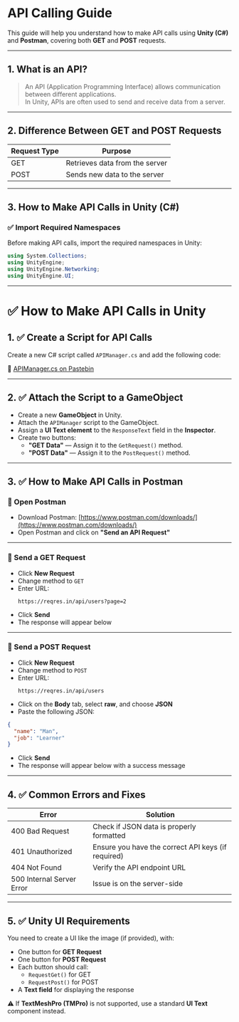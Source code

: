 # API Calling Guide

This guide will help you understand how to make API calls using **Unity (C#)** and **Postman**, covering both **GET** and **POST** requests.

---

## 1. What is an API?

> An API (Application Programming Interface) allows communication between different applications.  
> In Unity, APIs are often used to send and receive data from a server.

---

## 2. Difference Between GET and POST Requests

| Request Type | Purpose                        |
|--------------|--------------------------------|
| GET          | Retrieves data from the server |
| POST         | Sends new data to the server   |

---

## 3. How to Make API Calls in Unity (C#)

### ✅ Import Required Namespaces

Before making API calls, import the required namespaces in Unity:

```csharp
using System.Collections;
using UnityEngine;
using UnityEngine.Networking;
using UnityEngine.UI;
```

---

# ✅ How to Make API Calls in Unity

## 1. ✅ Create a Script for API Calls

Create a new C# script called `APIManager.cs` and add the following code:

🔗 [APIManager.cs on Pastebin](https://pastebin.com/raw/zTvTeNkV)

---

## 2. ✅ Attach the Script to a GameObject

- Create a new **GameObject** in Unity.
- Attach the `APIManager` script to the GameObject.
- Assign a **UI Text element** to the `ResponseText` field in the **Inspector**.
- Create two buttons:
  - **"GET Data"** — Assign it to the `GetRequest()` method.
  - **"POST Data"** — Assign it to the `PostRequest()` method.

---

## 3. ✅ How to Make API Calls in Postman

### 🔹 Open Postman
- Download Postman: [https://www.postman.com/downloads/](https://www.postman.com/downloads/)
- Open Postman and click on **"Send an API Request"**

---

### 🔹 Send a GET Request

- Click **New Request**
- Change method to `GET`
- Enter URL:  
  ```
  https://reqres.in/api/users?page=2
  ```
- Click **Send**
- The response will appear below

---

### 🔹 Send a POST Request

- Click **New Request**
- Change method to `POST`
- Enter URL:  
  ```
  https://reqres.in/api/users
  ```
- Click on the **Body** tab, select **raw**, and choose **JSON**
- Paste the following JSON:

```json
{
  "name": "Man",
  "job": "Learner"
}
```

- Click **Send**
- The response will appear below with a success message

---

## 4. ✅ Common Errors and Fixes

| **Error**                  | **Solution**                                           |
|----------------------------|--------------------------------------------------------|
| 400 Bad Request            | Check if JSON data is properly formatted              |
| 401 Unauthorized           | Ensure you have the correct API keys (if required)     |
| 404 Not Found              | Verify the API endpoint URL                            |
| 500 Internal Server Error  | Issue is on the server-side                            |

---

## 5. ✅ Unity UI Requirements

You need to create a UI like the image (if provided), with:

- One button for **GET Request**
- One button for **POST Request**
- Each button should call:
  - `RequestGet()` for GET
  - `RequestPost()` for POST
- A **Text field** for displaying the response

⚠️ If **TextMeshPro (TMPro)** is not supported, use a standard **UI Text** component instead.
